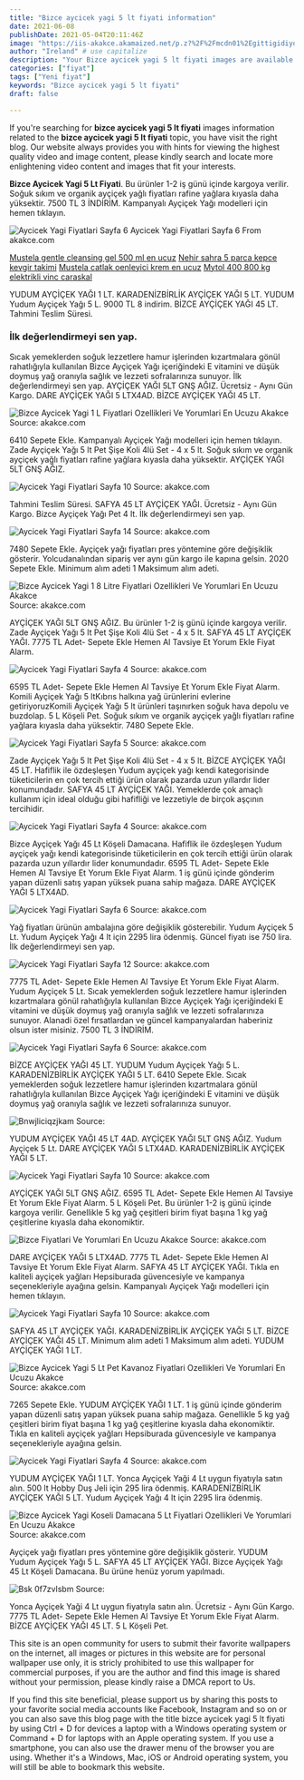 ```yaml
---
title: "Bizce aycicek yagi 5 lt fiyati information"
date: 2021-06-08
publishDate: 2021-05-04T20:11:46Z
image: "https://iis-akakce.akamaized.net/p.z?%2F%2Fmcdn01%2Egittigidiyor%2Enet%2F69436%2F694368303%5F0%2Ejpg"
author: "Ireland" # use capitalize
description: "Your Bizce aycicek yagi 5 lt fiyati images are available in this site. Bizce aycicek yagi 5 lt fiyati are a topic that is being searched for and liked by netizens today. You can Download the Bizce aycicek yagi 5 lt fiyati files here. Download all free photos and vectors."
categories: ["fiyat"]
tags: ["Yeni fiyat"]
keywords: "Bizce aycicek yagi 5 lt fiyati"
draft: false

---
```


If you're searching for **bizce aycicek yagi 5 lt fiyati** images information related to the **bizce aycicek yagi 5 lt fiyati** topic, you have visit the right  blog.  Our website always  provides you with  hints  for viewing  the highest  quality video and image  content, please kindly search and locate more enlightening video content and images  that fit your interests.

**Bizce Aycicek Yagi 5 Lt Fiyati**. Bu ürünler 1-2 iş günü içinde kargoya verilir. Soğuk sıkım ve organik ayçiçek yağlı fiyatları rafine yağlara kıyasla daha yüksektir. 7500 TL 3 İNDİRİM. Kampanyalı Ayçiçek Yağı modelleri için hemen tıklayın.

![Aycicek Yagi Fiyatlari Sayfa 6](https://iis-akakce.akamaized.net/p.x?%2F%2Fcdn%2Edsmcdn%2Ecom%2Fty28%2Fproduct%2Fmedia%2Fimages%2F20201130%2F9%2F33688673%2F114531177%2F1%2F1%5Forg%5Fzoom%2Ejpg%3FboutiqueId%3D61%26merchantId%3D113168 "Aycicek Yagi Fiyatlari Sayfa 6")
Aycicek Yagi Fiyatlari Sayfa 6 From akakce.com

[Mustela gentle cleansing gel 500 ml en ucuz](/mustela-gentle-cleansing-gel-500-ml-en-ucuz/)
[Nehir sahra 5 parca kepce kevgir takimi](/nehir-sahra-5-parca-kepce-kevgir-takimi/)
[Mustela catlak oenleyici krem en ucuz](/mustela-catlak-oenleyici-krem-en-ucuz/)
[Mytol 400 800 kg elektrikli vinc caraskal](/mytol-400-800-kg-elektrikli-vinc-caraskal/)

YUDUM AYÇİÇEK YAĞI 1 LT. KARADENİZBİRLİK AYÇİÇEK YAĞI 5 LT. YUDUM Yudum Ayçiçek Yağı 5 L. 9000 TL 8 indirim. BİZCE AYÇİÇEK YAĞI 45 LT. Tahmini Teslim Süresi.

### İlk değerlendirmeyi sen yap.

Sıcak yemeklerden soğuk lezzetlere hamur işlerinden kızartmalara gönül rahatlığıyla kullanılan Bizce Ayçiçek Yağı içeriğindeki E vitamini ve düşük doymuş yağ oranıyla sağlık ve lezzeti sofralarınıza sunuyor. İlk değerlendirmeyi sen yap. AYÇİÇEK YAĞI 5LT GNŞ AĞIZ. Ücretsiz - Aynı Gün Kargo. DARE AYÇİÇEK YAĞI 5 LTX4AD. BİZCE AYÇİÇEK YAĞI 45 LT.


![Bizce Aycicek Yagi 1 L Fiyatlari Ozellikleri Ve Yorumlari En Ucuzu Akakce](https://iis-akakce.akamaized.net/p.z?%2F%2Fproductimages%2Ehepsiburada%2Enet%2Fs%2F54%2F600%2F11174622363698%2Ejpg "Bizce Aycicek Yagi 1 L Fiyatlari Ozellikleri Ve Yorumlari En Ucuzu Akakce")
Source: akakce.com

6410 Sepete Ekle. Kampanyalı Ayçiçek Yağı modelleri için hemen tıklayın. Zade Ayçiçek Yağı 5 lt Pet Şişe Koli 4lü Set - 4 x 5 lt. Soğuk sıkım ve organik ayçiçek yağlı fiyatları rafine yağlara kıyasla daha yüksektir. AYÇİÇEK YAĞI 5LT GNŞ AĞIZ.

![Aycicek Yagi Fiyatlari Sayfa 10](https://cdn.akakce.com/sirma/sirma-5-lt-aycicek-yagi-x.jpg "Aycicek Yagi Fiyatlari Sayfa 10")
Source: akakce.com

Tahmini Teslim Süresi. SAFYA 45 LT AYÇİÇEK YAĞI. Ücretsiz - Aynı Gün Kargo. Bizce Ayçiçek Yağı Pet 4 lt. İlk değerlendirmeyi sen yap.

![Aycicek Yagi Fiyatlari Sayfa 14](https://iis-akakce.akamaized.net/p.x?%2F%2Fproductimages%2Ehepsiburada%2Enet%2Fs%2F56%2F600%2F11262017175602%2Ejpg "Aycicek Yagi Fiyatlari Sayfa 14")
Source: akakce.com

7480 Sepete Ekle. Ayçiçek yağı fiyatları pres yöntemine göre değişiklik gösterir. Yolcudanalından sipariş ver aynı gün kargo ile kapına gelsin. 2020 Sepete Ekle. Minimum alım adeti 1 Maksimum alım adeti.

![Bizce Aycicek Yagi 1 8 Litre Fiyatlari Ozellikleri Ve Yorumlari En Ucuzu Akakce](https://iis-akakce.akamaized.net/p.z?%2F%2Fn11scdn%2Eakamaized%2Enet%2Fa1%2F1024%2Fev%2Dyasam%2Faycicek%2Dyagi%2Fbizce%2Daycicek%2Dyagi%2D1800%2Dml%5F%5F1142878096674090%2Ejpg "Bizce Aycicek Yagi 1 8 Litre Fiyatlari Ozellikleri Ve Yorumlari En Ucuzu Akakce")
Source: akakce.com

AYÇİÇEK YAĞI 5LT GNŞ AĞIZ. Bu ürünler 1-2 iş günü içinde kargoya verilir. Zade Ayçiçek Yağı 5 lt Pet Şişe Koli 4lü Set - 4 x 5 lt. SAFYA 45 LT AYÇİÇEK YAĞI. 7775 TL Adet- Sepete Ekle Hemen Al Tavsiye Et Yorum Ekle Fiyat Alarm.

![Aycicek Yagi Fiyatlari Sayfa 4](https://iis-akakce.akamaized.net/p.x?%2F%2Fcdn%2Edsmcdn%2Ecom%2Fty50%2Fproduct%2Fmedia%2Fimages%2F20210111%2F11%2F50834151%2F115510422%2F1%2F1%5Forg%5Fzoom%2Ejpg%3FboutiqueId%3D568531%26merchantId%3D162527 "Aycicek Yagi Fiyatlari Sayfa 4")
Source: akakce.com

6595 TL Adet- Sepete Ekle Hemen Al Tavsiye Et Yorum Ekle Fiyat Alarm. Komili Ayçiçek Yağı 5 ltKıbrıs halkına yağ ürünlerini evlerine getiriyoruzKomili Ayçiçek Yağı 5 lt ürünleri taşınırken soğuk hava depolu ve buzdolap. 5 L Köşeli Pet. Soğuk sıkım ve organik ayçiçek yağlı fiyatları rafine yağlara kıyasla daha yüksektir. 7480 Sepete Ekle.

![Aycicek Yagi Fiyatlari Sayfa 5](https://cdn.akakce.com/orucoglu/orucoglu-4-5-lt-aycicek-yagi-x.jpg "Aycicek Yagi Fiyatlari Sayfa 5")
Source: akakce.com

Zade Ayçiçek Yağı 5 lt Pet Şişe Koli 4lü Set - 4 x 5 lt. BİZCE AYÇİÇEK YAĞI 45 LT. Hafiflik ile özdeşleşen Yudum ayçiçek yağı kendi kategorisinde tüketicilerin en çok tercih ettiği ürün olarak pazarda uzun yıllardır lider konumundadır. SAFYA 45 LT AYÇİÇEK YAĞI. Yemeklerde çok amaçlı kullanım için ideal olduğu gibi hafifliği ve lezzetiyle de birçok aşçının tercihidir.

![Aycicek Yagi Fiyatlari Sayfa 4](https://iis-akakce.akamaized.net/p.x?%2F%2Fproductimages%2Ehepsiburada%2Enet%2Fs%2F2%2F600%2F9579844206642%2Ejpg "Aycicek Yagi Fiyatlari Sayfa 4")
Source: akakce.com

Bizce Ayçiçek Yağı 45 Lt Köşeli Damacana. Hafiflik ile özdeşleşen Yudum ayçiçek yağı kendi kategorisinde tüketicilerin en çok tercih ettiği ürün olarak pazarda uzun yıllardır lider konumundadır. 6595 TL Adet- Sepete Ekle Hemen Al Tavsiye Et Yorum Ekle Fiyat Alarm. 1 iş günü içinde gönderim yapan düzenli satış yapan yüksek puana sahip mağaza. DARE AYÇİÇEK YAĞI 5 LTX4AD.

![Aycicek Yagi Fiyatlari Sayfa 6](https://iis-akakce.akamaized.net/p.x?%2F%2Fm%2Emedia%2Damazon%2Ecom%2Fimages%2FI%2F51oFtrJa4aL%2E%5FSL500%5F%2Ejpg "Aycicek Yagi Fiyatlari Sayfa 6")
Source: akakce.com

Yağ fiyatları ürünün ambalajına göre değişiklik gösterebilir. Yudum Ayçiçek 5 Lt. Yudum Ayçiçek Yağı 4 lt için 2295 lira ödenmiş. Güncel fiyatı ise 750 lira. İlk değerlendirmeyi sen yap.

![Aycicek Yagi Fiyatlari Sayfa 12](https://iis-akakce.akamaized.net/p.x?%2F%2Fn11scdn%2Eakamaized%2Enet%2Fa1%2F1024%2Fev%2Dyasam%2Faycicek%2Dyagi%2Fzade%2Daycicek%2D1%2Dl%2Dsizma%2D1%2Dl%2Driviera%2D1%2Dl%2Dstarter%2Dyag%2Dpaketi%2D3%2Dx%2D1%2Dl%5F%5F1002846660237731%2Ejpg "Aycicek Yagi Fiyatlari Sayfa 12")
Source: akakce.com

7775 TL Adet- Sepete Ekle Hemen Al Tavsiye Et Yorum Ekle Fiyat Alarm. Yudum Ayçiçek 5 Lt. Sıcak yemeklerden soğuk lezzetlere hamur işlerinden kızartmalara gönül rahatlığıyla kullanılan Bizce Ayçiçek Yağı içeriğindeki E vitamini ve düşük doymuş yağ oranıyla sağlık ve lezzeti sofralarınıza sunuyor. Alanadi özel fırsatlardan ve güncel kampanyalardan haberiniz olsun ister misiniz. 7500 TL 3 İNDİRİM.

![Aycicek Yagi Fiyatlari Sayfa 6](https://iis-akakce.akamaized.net/p.x?%2F%2Fcdn%2Edsmcdn%2Ecom%2Fty28%2Fproduct%2Fmedia%2Fimages%2F20201130%2F9%2F33688673%2F114531177%2F1%2F1%5Forg%5Fzoom%2Ejpg%3FboutiqueId%3D61%26merchantId%3D113168 "Aycicek Yagi Fiyatlari Sayfa 6")
Source: akakce.com

BİZCE AYÇİÇEK YAĞI 45 LT. YUDUM Yudum Ayçiçek Yağı 5 L. KARADENİZBİRLİK AYÇİÇEK YAĞI 5 LT. 6410 Sepete Ekle. Sıcak yemeklerden soğuk lezzetlere hamur işlerinden kızartmalara gönül rahatlığıyla kullanılan Bizce Ayçiçek Yağı içeriğindeki E vitamini ve düşük doymuş yağ oranıyla sağlık ve lezzeti sofralarınıza sunuyor.

![Bnwjliciqzjkam](https://iis-akakce.akamaized.net/p.x?%2F%2Fn11scdn%2Eakamaized%2Enet%2Fa1%2F1024%2Fev%2Dyasam%2Faycicek%2Dyagi%2Fzade%2Dnaturel%2Dsizma%2Dzeytinyagi%2D2%2Dl%2Daycicek%2Dyagi%2D5%2Dl%2Driveara%2Dyagi%2D2%2Dl%5F%5F0456212706713979%2Ejpg "Bnwjliciqzjkam")
Source: 

YUDUM AYÇİÇEK YAĞI 45 LT 4AD. AYÇİÇEK YAĞI 5LT GNŞ AĞIZ. Yudum Ayçiçek 5 Lt. DARE AYÇİÇEK YAĞI 5 LTX4AD. KARADENİZBİRLİK AYÇİÇEK YAĞI 5 LT.

![Aycicek Yagi Fiyatlari Sayfa 10](https://cdn.akakce.com/bizim/bizim-5-lt-teneke-2-li-aycicek-yagi-x.jpg "Aycicek Yagi Fiyatlari Sayfa 10")
Source: akakce.com

AYÇİÇEK YAĞI 5LT GNŞ AĞIZ. 6595 TL Adet- Sepete Ekle Hemen Al Tavsiye Et Yorum Ekle Fiyat Alarm. 5 L Köşeli Pet. Bu ürünler 1-2 iş günü içinde kargoya verilir. Genellikle 5 kg yağ çeşitleri birim fiyat başına 1 kg yağ çeşitlerine kıyasla daha ekonomiktir.

![Bizce Fiyatlari Ve Yorumlari En Ucuzu Akakce](https://iis-akakce.akamaized.net/p.x?%2F%2Fcdn%2Edsmcdn%2Ecom%2Fty61%2Fproduct%2Fmedia%2Fimages%2F20210127%2F1%2F57513058%2F115177626%2F1%2F1%5Forg%5Fzoom%2Ejpg%3FboutiqueId%3D61%26merchantId%3D356119 "Bizce Fiyatlari Ve Yorumlari En Ucuzu Akakce")
Source: akakce.com

DARE AYÇİÇEK YAĞI 5 LTX4AD. 7775 TL Adet- Sepete Ekle Hemen Al Tavsiye Et Yorum Ekle Fiyat Alarm. SAFYA 45 LT AYÇİÇEK YAĞI. Tıkla en kaliteli ayçiçek yağları Hepsiburada güvencesiyle ve kampanya seçenekleriyle ayağına gelsin. Kampanyalı Ayçiçek Yağı modelleri için hemen tıklayın.

![Aycicek Yagi Fiyatlari Sayfa 10](https://iis-akakce.akamaized.net/p.x?%2F%2Fm%2Emedia%2Damazon%2Ecom%2Fimages%2FI%2F31dI14kZ92L%2E%5FSL500%5F%2Ejpg "Aycicek Yagi Fiyatlari Sayfa 10")
Source: akakce.com

SAFYA 45 LT AYÇİÇEK YAĞI. KARADENİZBİRLİK AYÇİÇEK YAĞI 5 LT. BİZCE AYÇİÇEK YAĞI 45 LT. Minimum alım adeti 1 Maksimum alım adeti. YUDUM AYÇİÇEK YAĞI 1 LT.

![Bizce Aycicek Yagi 5 Lt Pet Kavanoz Fiyatlari Ozellikleri Ve Yorumlari En Ucuzu Akakce](https://iis-akakce.akamaized.net/p.z?%2F%2Fn11scdn%2Eakamaized%2Enet%2Fa1%2F1024%2Fev%2Dyasam%2Faycicek%2Dyagi%2Fbizce%2Daycicek%2Dyagi%2Dpet%2Dkavanoz%2D5%2Dl%5F%5F0635685479322903%2Ejpg "Bizce Aycicek Yagi 5 Lt Pet Kavanoz Fiyatlari Ozellikleri Ve Yorumlari En Ucuzu Akakce")
Source: akakce.com

7265 Sepete Ekle. YUDUM AYÇİÇEK YAĞI 1 LT. 1 iş günü içinde gönderim yapan düzenli satış yapan yüksek puana sahip mağaza. Genellikle 5 kg yağ çeşitleri birim fiyat başına 1 kg yağ çeşitlerine kıyasla daha ekonomiktir. Tıkla en kaliteli ayçiçek yağları Hepsiburada güvencesiyle ve kampanya seçenekleriyle ayağına gelsin.

![Aycicek Yagi Fiyatlari Sayfa 4](https://iis-akakce.akamaized.net/p.x?%2F%2Fcdn%2Edsmcdn%2Ecom%2Fty63%2Fproduct%2Fmedia%2Fimages%2F20210129%2F19%2F58451891%2F68717014%2F1%2F1%5Forg%5Fzoom%2Ejpg%3FboutiqueId%3D568531%26merchantId%3D139971 "Aycicek Yagi Fiyatlari Sayfa 4")
Source: akakce.com

YUDUM AYÇİÇEK YAĞI 1 LT. Yonca Ayçiçek Yaği 4 Lt uygun fiyatıyla satın alın. 500 lt Hobby Duş Jeli için 295 lira ödenmiş. KARADENİZBİRLİK AYÇİÇEK YAĞI 5 LT. Yudum Ayçiçek Yağı 4 lt için 2295 lira ödenmiş.

![Bizce Aycicek Yagi Koseli Damacana 5 Lt Fiyatlari Ozellikleri Ve Yorumlari En Ucuzu Akakce](https://iis-akakce.akamaized.net/p.z?%2F%2Fmcdn01%2Egittigidiyor%2Enet%2F68016%2F680165373%5F0%2Ejpg "Bizce Aycicek Yagi Koseli Damacana 5 Lt Fiyatlari Ozellikleri Ve Yorumlari En Ucuzu Akakce")
Source: akakce.com

Ayçiçek yağı fiyatları pres yöntemine göre değişiklik gösterir. YUDUM Yudum Ayçiçek Yağı 5 L. SAFYA 45 LT AYÇİÇEK YAĞI. Bizce Ayçiçek Yağı 45 Lt Köşeli Damacana. Bu ürüne henüz yorum yapılmadı.

![Bsk 0f7zvlsbm](https://iis-akakce.akamaized.net/p.z?%2F%2Fmcdn01%2Egittigidiyor%2Enet%2F69436%2F694368303%5F0%2Ejpg "Bsk 0f7zvlsbm")
Source: 

Yonca Ayçiçek Yaği 4 Lt uygun fiyatıyla satın alın. Ücretsiz - Aynı Gün Kargo. 7775 TL Adet- Sepete Ekle Hemen Al Tavsiye Et Yorum Ekle Fiyat Alarm. BİZCE AYÇİÇEK YAĞI 45 LT. 5 L Köşeli Pet.

This site is an open community for users to submit their favorite wallpapers on the internet, all images or pictures in this website are for personal wallpaper use only, it is stricly prohibited to use this wallpaper for commercial purposes, if you are the author and find this image is shared without your permission, please kindly raise a DMCA report to Us.

If you find this site beneficial, please support us by sharing this posts to your favorite social media accounts like Facebook, Instagram and so on or you can also save this blog page with the title bizce aycicek yagi 5 lt fiyati by using Ctrl + D for devices a laptop with a Windows operating system or Command + D for laptops with an Apple operating system. If you use a smartphone, you can also use the drawer menu of the browser you are using. Whether it's a Windows, Mac, iOS or Android operating system, you will still be able to bookmark this website.
